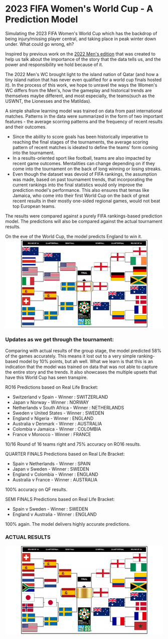 # 2023 FIFA Women's World Cup - A Prediction Model
Simulating the 2023 FIFA Women's World Cup which has the backdrop of being injury/missing player central, and taking place in peak winter down under. What could go wrong, eh?

Inspired by previous work on the [2022 Men's edition](https://github.com/gowtham291/2022_fifa-mens_wc) that was created to help us talk about the importance of the story that the data tells us, and the power and responsibility we hold because of it.

The 2022 Men's WC brought light to the island nation of Qatar (and how a tiny island nation that has never even qualified for a world cup finals hosted it). In the process of this work, we hope to unravel the ways the Women's WC differs from the Men's, how the gameplay and historical trends are themselves maybe different, and most especially, the teams(such as the USWNT, the Lionesses and the Matildas).

A simple shallow learning model was trained on data from past international matches. Patterns in the data were summarized in the form of two important features - the average scorring patterns and the frequency of recent results and their outcomes. 
- Since the ability to score goals has been historically imperative to reaching the final stages of the tournaments, the average scoring pattern of recent matches is ideated to define the teams' form coming into the tournament.
- In a results-oriented sport like football, teams are also impacted by recent game outcomes. Mentalities can change depending on if they come into the tournament on the back of long winning or losing streaks.
- Even though the dataset was devoid of FIFA rankings, the assumption was made, based on past tournament trends, that incorporating the current rankings into the final statistics would only improve the prediction model's performance. This also ensures that temas like Jamaica, who come into their first World Cup on the back of great recent results in their mostly one-sided regional games, would not beat top European teams.  

The results were compared against a purely FIFA rankings-based prediction model. The predictions will also be compared against the actual tournament results. 

On the eve of the World Cup, the model predicts England to win it. 
![Knockout Stage Prediction Bracket(based on Form-based Model)](Images/model-based.png)


### Updates as we get through the tournament:

Comparing with actual results of the group stage, the model predicted 58% of the games accurately. This means it lost out to a very simple ranking-based model by 10% points, but ah well. What we learn is that this is an indication that the model was trained on data that was not able to capture the entire story and the trends. It also showcases the multiple upsets that have this World Cup has seen transpire.


RO16 Predictions based on Real Life Bracket:
- Switzerland v Spain - Winner : SWITZERLAND
- Japan v Norway - Winner : NORWAY
- Netherlands v South Africa - Winner : NETHERLANDS
- Sweden v United States - Winner : SWEDEN
- England v Nigeria - Winner : ENGLAND
- Australia v Denmark - Winner : AUSTRALIA
- Colombia v Jamaica - Winner : COLOMBIA
- France v Morocco - Winner : FRANCE


10/16 Round of 16 teams right and 75% accuracy on RO16 results.


QUARTER FINALS Predictions based on Real Life Bracket:
 - Spain v Netherlands - Winner : SPAIN
 - Japan v Sweden - Winner : SWEDEN
 - England v Colombia - Winner : ENGLAND
 - Australia v France - Winner : AUSTRALIA

100% accuracy on QF results.

SEMI FINALS Predictions based on Real Life Bracket:
 - Spain v Sweden - Winner : SWEDEN
 - England v Australia - Winner : ENGLAND

100% again. The model delivers highly accurate predictions.

### ACTUAL RESULTS
![Knockout Stage Prediction Bracket(as of the end of the group stage)](Images/actual.png)


